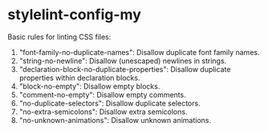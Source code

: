 # stylelint-config-my

Basic rules for linting CSS files:
1. "font-family-no-duplicate-names": Disallow duplicate font family names.
2. "string-no-newline": Disallow (unescaped) newlines in strings.
3. "declaration-block-no-duplicate-properties": Disallow duplicate properties within declaration blocks.
4. "block-no-empty": Disallow empty blocks.
5. "comment-no-empty": Disallow empty comments.
6. "no-duplicate-selectors": Disallow duplicate selectors.
7. "no-extra-semicolons": Disallow extra semicolons.
8. "no-unknown-animations": Disallow unknown animations.
